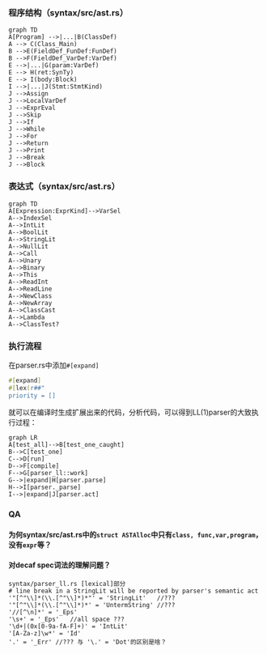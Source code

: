 ### 程序结构（syntax/src/ast.rs）

```mermaid
graph TD
A[Program] -->|...|B(ClassDef)
A --> C(Class_Main)
B -->E(FieldDef_FunDef:FunDef)
B -->F(FieldDef_VarDef:VarDef)
E -->|...|G(param:VarDef)
E --> H(ret:SynTy)
E --> I(body:Block)
I -->|...|J(Stmt:StmtKind)
J -->Assign
J -->LocalVarDef
J -->ExprEval
J -->Skip
J -->If
J -->While
J -->For
J -->Return
J -->Print
J -->Break
J -->Block
```
### 表达式（syntax/src/ast.rs）

```mermaid
graph TD
A[Expression:ExprKind]-->VarSel
A-->IndexSel
A-->IntLit
A-->BoolLit
A-->StringLit
A-->NullLit
A-->Call
A-->Unary
A-->Binary
A-->This
A-->ReadInt
A-->ReadLine
A-->NewClass
A-->NewArray
A-->ClassCast
A-->Lambda
A-->ClassTest?

```

### 执行流程

在parser.rs中添加`#[expand]`

```rust
#[expand]
#[lex(r##"
priority = []
```

就可以在编译时生成扩展出来的代码，分析代码，可以得到LL(1)parser的大致执行过程：

```mermaid
graph LR
A[test_all]-->B[test_one_caught]
B-->C[test_one]
C-->D[run]
D-->F[compile]
F-->G[parser_ll::work]
G-->|expand|H[parser.parse]
H-->I[parser._parse]
I-->|expand|J[parser.act]
```



### QA

#### 为何syntax/src/ast.rs中的`struct ASTAlloc`中只有`class, func,var,program`，没有`expr`等？

#### 对decaf spec词法的理解问题？
```
syntax/parser_ll.rs [lexical]部分
# line break in a StringLit will be reported by parser's semantic act
'"[^"\\]*(\\.[^"\\]*)*"' = 'StringLit'   //???
'"[^"\\]*(\\.[^"\\]*)*' = 'UntermString' //???
'//[^\n]*' = '_Eps'
'\s+' = '_Eps'   //all space ??? 
'\d+|(0x[0-9a-fA-F]+)' = 'IntLit'
'[A-Za-z]\w*' = 'Id'
'.' = '_Err' //??? 与 '\.' = 'Dot'的区别是啥？
```
